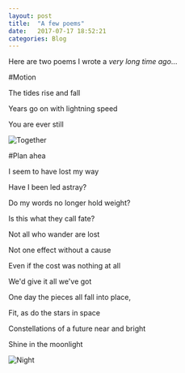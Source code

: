 ```yaml
---
layout: post
title:  "A few poems"
date:   2017-07-17 18:52:21
categories: Blog
---
```


Here are two poems I wrote a *very long time ago*...

#Motion 

The tides rise and fall

Years go on with lightning speed

You are ever still

![Together](http://www.learnnc.org/lp/media/collections/freeman/bali/1024/bali_009.jpg)

#Plan ahea

I seem to have lost my way  
  
Have I been led astray?  

Do my words no longer hold weight?

Is this what they call fate?




Not all who wander are lost
  
Not one effect without a cause

Even if the cost was nothing at all

We'd give it all we've got

  


One day the pieces all fall into place,
  
Fit, as do the stars in space
  
Constellations of a future near and bright
  
Shine in the moonlight

![Night](http://www.fullredneck.com/wp-content/uploads/2016/04/Best-Country-Songs-About-Stars-in-the-Sky-768x432.png)
